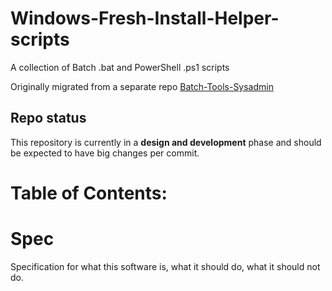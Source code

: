 # Windows-Fresh-Install-Helper-scripts
A collection of Batch .bat and PowerShell .ps1 scripts 

Originally migrated from a separate repo [Batch-Tools-Sysadmin](https://github.com/Kerbalnut/Batch-Tools-SysAdmin/milestone/4)

## Repo status

This repository is currently in a **design and development** phase and should be expected to have big changes per commit.

# Table of Contents:

# Spec

Specification for what this software is, what it should do, what it should not do.
